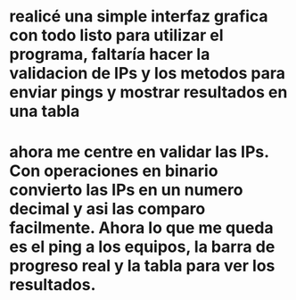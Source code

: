 # realicé una simple interfaz grafica con todo listo para utilizar el programa, faltaría hacer la validacion de IPs y los metodos para enviar pings y mostrar resultados en una tabla
# ahora me centre en validar las IPs. Con operaciones en binario convierto las IPs en un numero decimal y asi las comparo facilmente. Ahora lo que me queda es el ping a los equipos, la barra de progreso real y la tabla para ver los resultados.
